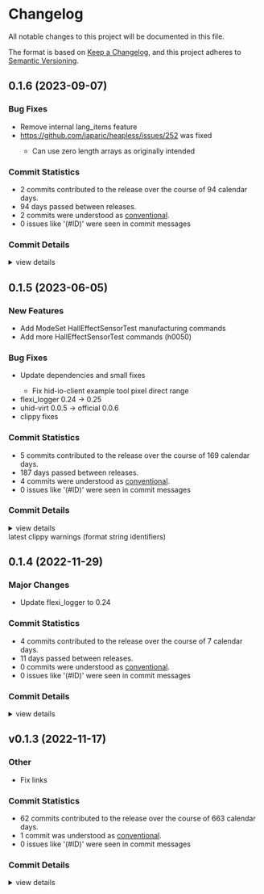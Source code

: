 # Changelog

All notable changes to this project will be documented in this file.

The format is based on [Keep a Changelog](https://keepachangelog.com/en/1.0.0/),
and this project adheres to [Semantic Versioning](https://semver.org/spec/v2.0.0.html).

## 0.1.6 (2023-09-07)

### Bug Fixes

 - <csr-id-3a10cc739257cac1ff172a48146a1643cb33bf65/> Remove internal lang_items feature
 - <csr-id-61815a23bfcf7a8387966818be4d0e2e6333c879/> https://github.com/japaric/heapless/issues/252 was fixed
   - Can use zero length arrays as originally intended

### Commit Statistics

<csr-read-only-do-not-edit/>

 - 2 commits contributed to the release over the course of 94 calendar days.
 - 94 days passed between releases.
 - 2 commits were understood as [conventional](https://www.conventionalcommits.org).
 - 0 issues like '(#ID)' were seen in commit messages

### Commit Details

<csr-read-only-do-not-edit/>

<details><summary>view details</summary>

 * **Uncategorized**
    - Remove internal lang_items feature ([`3a10cc7`](https://github.com/hid-io/hid-io-core/commit/3a10cc739257cac1ff172a48146a1643cb33bf65))
    - Https://github.com/japaric/heapless/issues/252 was fixed ([`61815a2`](https://github.com/hid-io/hid-io-core/commit/61815a23bfcf7a8387966818be4d0e2e6333c879))
</details>

## 0.1.5 (2023-06-05)

### New Features

 - <csr-id-cd67bfe34a323b3a69f244998969a9b713c67358/> Add ModeSet HallEffectSensorTest manufacturing commands
 - <csr-id-0b92a8036a4c74def1e25f5151cf6056b2ac9fe4/> Add more HallEffectSensorTest commands (h0050)

### Bug Fixes

<csr-id-559757292afa1cb1e7a8d0ee28d75a3ae8a26ab2/>

 - <csr-id-62af0b510a7399645469e72f10fbfeffdb5edc7a/> Update dependencies and small fixes
   - Fix hid-io-client example tool pixel direct range
- flexi_logger 0.24 -> 0.25
- uhid-virt 0.0.5 -> official 0.0.6
- clippy fixes

### Commit Statistics

<csr-read-only-do-not-edit/>

 - 5 commits contributed to the release over the course of 169 calendar days.
 - 187 days passed between releases.
 - 4 commits were understood as [conventional](https://www.conventionalcommits.org).
 - 0 issues like '(#ID)' were seen in commit messages

### Commit Details

<csr-read-only-do-not-edit/>

<details><summary>view details</summary>

 * **Uncategorized**
    - Release hid-io-protocol v0.1.5, hid-io-core v0.1.3 ([`95088fc`](https://github.com/hid-io/hid-io-core/commit/95088fc5e913226d1f55b3d83ec8a7553b916368))
    - Add ModeSet HallEffectSensorTest manufacturing commands ([`cd67bfe`](https://github.com/hid-io/hid-io-core/commit/cd67bfe34a323b3a69f244998969a9b713c67358))
    - Update dependencies and small fixes ([`62af0b5`](https://github.com/hid-io/hid-io-core/commit/62af0b510a7399645469e72f10fbfeffdb5edc7a))
    - Latest clippy warnings (format string identifiers) ([`5597572`](https://github.com/hid-io/hid-io-core/commit/559757292afa1cb1e7a8d0ee28d75a3ae8a26ab2))
    - Add more HallEffectSensorTest commands (h0050) ([`0b92a80`](https://github.com/hid-io/hid-io-core/commit/0b92a8036a4c74def1e25f5151cf6056b2ac9fe4))
</details>

<csr-unknown>
 latest clippy warnings (format string identifiers)<csr-unknown/>

## 0.1.4 (2022-11-29)

### Major Changes

- Update flexi_logger to 0.24

### Commit Statistics

<csr-read-only-do-not-edit/>

 - 4 commits contributed to the release over the course of 7 calendar days.
 - 11 days passed between releases.
 - 0 commits were understood as [conventional](https://www.conventionalcommits.org).
 - 0 issues like '(#ID)' were seen in commit messages

### Commit Details

<csr-read-only-do-not-edit/>

<details><summary>view details</summary>

 * **Uncategorized**
    - Release hid-io-protocol v0.1.4, hid-io-core v0.1.2 ([`6906d29`](https://github.com/hid-io/hid-io-core/commit/6906d29ea854e02dbf58ef6531b4468362c0abb3))
    - Update CHANGELOGs ([`de7b156`](https://github.com/hid-io/hid-io-core/commit/de7b156c3b0b51410e0d40b4c843cb35513f9924))
    - Replace zwp-virtual-keyboard with wayland-protocols-misc ([`9c048a2`](https://github.com/hid-io/hid-io-core/commit/9c048a2e06de93e6fb0a455cb6343353a00795af))
    - Add more auditing GitHub Action checks ([`6d9d763`](https://github.com/hid-io/hid-io-core/commit/6d9d76331965cd2eba0ec613e8dbf75df78fb036))
</details>

## v0.1.3 (2022-11-17)

<csr-id-7fc1f117f4d060368aac0b26e232bfab123009ce/>

### Other

 - <csr-id-7fc1f117f4d060368aac0b26e232bfab123009ce/> Fix links

### Commit Statistics

<csr-read-only-do-not-edit/>

 - 62 commits contributed to the release over the course of 663 calendar days.
 - 1 commit was understood as [conventional](https://www.conventionalcommits.org).
 - 0 issues like '(#ID)' were seen in commit messages

### Commit Details

<csr-read-only-do-not-edit/>

<details><summary>view details</summary>

 * **Uncategorized**
    - Release hid-io-protocol v0.1.3 ([`90e9c4c`](https://github.com/hid-io/hid-io-core/commit/90e9c4c884197382e9d19ee77fb2ba5aabf2e68f))
    - Initial CHANGELOG.md ([`96b2f8f`](https://github.com/hid-io/hid-io-core/commit/96b2f8f3533bb53fd6ca3285b24723698132b7aa))
    - Release hid-io-protocol v0.1.3 ([`e4579ca`](https://github.com/hid-io/hid-io-core/commit/e4579cad3b2b408c9c22e4b2ee9d99832fffefd5))
    - Add tokio as a public crate for easier library importing ([`3f9862b`](https://github.com/hid-io/hid-io-core/commit/3f9862b8d3429142658fbdbe1b885894a5cd9ceb))
    - Fixes for PixelSetting and DirectSet capnp rpc ([`5394d79`](https://github.com/hid-io/hid-io-core/commit/5394d79da0b9fbc4a56bc104ca468e992be1241e))
    - Small name cleanup ([`44698c1`](https://github.com/hid-io/hid-io-core/commit/44698c12bd4ac48a59aef6b4c4532d296493ea21))
    - Fix defmt issuse with unions ([`f133d25`](https://github.com/hid-io/hid-io-core/commit/f133d25ed0ce3ac44ed09b43aa8a6b8b76930dac))
    - Fixing clippy warnings ([`679d47d`](https://github.com/hid-io/hid-io-core/commit/679d47dd81a3cdd5b0fe9819b150a20022cf32e5))
    - Add basic manufacturing test tooling ([`70020ee`](https://github.com/hid-io/hid-io-core/commit/70020eeb5d3b9597d04027b4c030fde627eff8f4))
    - Adding basic pixelSetting and pixelSet protos ([`25f5bf3`](https://github.com/hid-io/hid-io-core/commit/25f5bf3976645936d019024d83d4f4b4f5256a6e))
    - Add h0021(pixelset) h0026(directset) and update manufacturing commands ([`9eee16d`](https://github.com/hid-io/hid-io-core/commit/9eee16da20dd2be07fd83507d229da7124c45419))
    - Add h0030_openurl and CommandInterface for modules ([`69aee41`](https://github.com/hid-io/hid-io-core/commit/69aee411e1f0daf0e1f58b601a9696c49c8ce18a))
    - Typo ([`f680f3c`](https://github.com/hid-io/hid-io-core/commit/f680f3cff6b837068cb77253f7d6db4427bde744))
    - Missing entries from open url changes ([`2152dc7`](https://github.com/hid-io/hid-io-core/commit/2152dc7ba641ccbeb993ea1c2afd1aaf1fe058ca))
    - Add 0x30 Open URL to spec ([`0e6b582`](https://github.com/hid-io/hid-io-core/commit/0e6b58245f7c1a2b6ef6ecc5cdaf2d24aa400378))
    - Fix clippy warnings ([`be2a327`](https://github.com/hid-io/hid-io-core/commit/be2a327eb9a252561ec1bb45647088253a8b29f3))
    - Increment version for feature change ([`1fd1b12`](https://github.com/hid-io/hid-io-core/commit/1fd1b1246c4de4d5333e13efd1cffcaba7fb9386))
    - Renaming defmt-impl feature to defmt ([`4f85e19`](https://github.com/hid-io/hid-io-core/commit/4f85e19aa908e7698a0962051f212e068900fc8c))
    - Re-adding defmt support to hid-io-protocol + kll-core ([`e6be9ae`](https://github.com/hid-io/hid-io-core/commit/e6be9aef9dba3c79325f07cf8107665e211ce470))
    - Increment patch ([`6db862b`](https://github.com/hid-io/hid-io-core/commit/6db862b53552d417bb875d69de9eff422264eed7))
    - Fix clippy warnings ([`919649d`](https://github.com/hid-io/hid-io-core/commit/919649d88df99541da4f7e9004e14e72e91acc88))
    - Nightly clippy issues ([`bf655ee`](https://github.com/hid-io/hid-io-core/commit/bf655ee743dbb0b7033bbaf21343beb3e5024e89))
    - Add h0020_klltrigger support ([`5e465e7`](https://github.com/hid-io/hid-io-core/commit/5e465e7b00119a8ad22f18414cf4baf5674d2f19))
    - Update README.md ([`8959ebc`](https://github.com/hid-io/hid-io-core/commit/8959ebce7b7b40e4ff269bf2f93c6eb6cdc640ac))
    - Remove bincode-core and serde dependencies ([`8d18fe9`](https://github.com/hid-io/hid-io-core/commit/8d18fe9809e7c3abdf6c1aa8812c20be893808f6))
    - Fixing test case issue with heapless ([`d34ef8c`](https://github.com/hid-io/hid-io-core/commit/d34ef8c1a76bb8846df41ca9969e8daab50e2e7b))
    - Updating to 2021 edition ([`04bb40f`](https://github.com/hid-io/hid-io-core/commit/04bb40f7959e7a810672447d02701976853fe0f5))
    - Adding basic defmt support to hid-io-protocol ([`c074bdb`](https://github.com/hid-io/hid-io-core/commit/c074bdbb73fe55a1a44d3c690df11883453d809c))
    - Removing unused dependency ([`e08053f`](https://github.com/hid-io/hid-io-core/commit/e08053fd2599f15150a26acf8bd4d8173e9732bc))
    - Updating to heapless 0.7 ([`674e724`](https://github.com/hid-io/hid-io-core/commit/674e724ae182af6c0d99f8012f1b4d489cced3df))
    - Adding versioning to hid-io-protocol ([`589db1e`](https://github.com/hid-io/hid-io-core/commit/589db1e80208dba0599149ab7f3283ce0b49d041))
    - Merge pull request #20 from half-duplex/spec-links ([`7370812`](https://github.com/hid-io/hid-io-core/commit/7370812e08352d82db1e1e7776505ed0c59640ea))
    - Fix links ([`7fc1f11`](https://github.com/hid-io/hid-io-core/commit/7fc1f117f4d060368aac0b26e232bfab123009ce))
    - Adding manufacturing-test support to examples ([`3213ebe`](https://github.com/hid-io/hid-io-core/commit/3213ebee96b1686272fff4f06c735baf9e2d2e04))
    - Update README.md ([`a32bee9`](https://github.com/hid-io/hid-io-core/commit/a32bee9e1bf39c50ed3afc8cb3775da0292ad414))
    - Moving hid-io-kiibohd to kiibohd-core ([`ab47ec0`](https://github.com/hid-io/hid-io-core/commit/ab47ec012257dd04aa25e86d0ff9b93eb3511962))
    - Fixing clippy errors ([`4d5e4d7`](https://github.com/hid-io/hid-io-core/commit/4d5e4d73daa6e2de08ff0378fe82f5b87701cd93))
    - Update README.md ([`de0578c`](https://github.com/hid-io/hid-io-core/commit/de0578c0e59c9ca8252b641008101faee3482ec3))
    - Adding h0051 manufacturing test result ([`c8ce11c`](https://github.com/hid-io/hid-io-core/commit/c8ce11c6a5f9de8c4788e569b35945ccb85d522e))
    - Update README.md ([`8710a10`](https://github.com/hid-io/hid-io-core/commit/8710a10f08d22acd03aded8ae0dd4afbf9689604))
    - Update README.md ([`d3e7842`](https://github.com/hid-io/hid-io-core/commit/d3e7842fd42b84de6397dead44fb1b699665ba46))
    - Fixing h0030 and h0034 terminal commands ([`d58af7e`](https://github.com/hid-io/hid-io-core/commit/d58af7edb1081fed8ee3bb27876191b389258120))
    - Updating README with some usage information. ([`536759d`](https://github.com/hid-io/hid-io-core/commit/536759d236c4dc9255a474b9b7f5a5df865d9ee0))
    - Starting libhid_io_kiibohd.a integration with kiibohd/controller ([`d4e4ed7`](https://github.com/hid-io/hid-io-core/commit/d4e4ed72e52e88bd5aafcdab76320c450f953ecb))
    - Fixing Sync packets ([`b83f996`](https://github.com/hid-io/hid-io-core/commit/b83f9960bd52eb0fbb4e31acaf66296fd2b6d72c))
    - Fixes to get GitHub Actions passing again ([`e0cb9ab`](https://github.com/hid-io/hid-io-core/commit/e0cb9ab95c1f26e02ff3f863a170d068cb6edb88))
    - Adding sync and no payload data serialization/deserialization tests ([`7b3c25c`](https://github.com/hid-io/hid-io-core/commit/7b3c25cafc1a713b36da0458f8a4c3c479e00a16))
    - Hid-io-kiibohd additions ([`73fd32e`](https://github.com/hid-io/hid-io-core/commit/73fd32e0c9f90d130d6cf6d3412c54b188301f8a))
    - Adding more commands to hid-io-kiibohd ([`7860399`](https://github.com/hid-io/hid-io-core/commit/786039953c657af9658be32ff74941bc79f889fb))
    - Integrated h0031 and h0034 into hid-io-core ([`32956aa`](https://github.com/hid-io/hid-io-core/commit/32956aadcec61588a433a03e5173406a21f7cf38))
    - Adding more hid-io commands ([`d835b13`](https://github.com/hid-io/hid-io-core/commit/d835b13ed0bb3645c7a0c3db6691dc88c42abddb))
    - Adding h0050 and integrating h0001 and h0005 in to hid-io-core ([`c24a6ef`](https://github.com/hid-io/hid-io-core/commit/c24a6ef27a213fc4cdf11a95f494cacaba0a2691))
    - Initial integration of hid-io-protocol into hid-io-core ([`36b62e4`](https://github.com/hid-io/hid-io-core/commit/36b62e4292e3e605f80a558d9e372befe0fe1001))
    - Adding basic support for NAData packets ([`bfe49ee`](https://github.com/hid-io/hid-io-core/commit/bfe49ee5c189b2583441e43e25ec83526fb1dbf5))
    - Adding split buffer processing ([`ebde1c1`](https://github.com/hid-io/hid-io-core/commit/ebde1c15a66ca3570413ddbff7f30a9fc058ca25))
    - Added invalid id test ([`43fd7b3`](https://github.com/hid-io/hid-io-core/commit/43fd7b381c647841f82b1d8f1dded66713868cdc))
    - Adding h0003 skeleton ([`1962b55`](https://github.com/hid-io/hid-io-core/commit/1962b557effa17ec95786b989b8b8a6e8eef00bf))
    - Splitting commands.rs to mod.rs and test.rs ([`d2bdbb7`](https://github.com/hid-io/hid-io-core/commit/d2bdbb71c7bbd6f96a0dae02dc98f402cf57fcda))
    - Adding h0002 (test packet) ([`450174b`](https://github.com/hid-io/hid-io-core/commit/450174bd4a2b1bd6bf75e24562646654caf8d0ce))
    - H0001 - Get Info added ([`758d03e`](https://github.com/hid-io/hid-io-core/commit/758d03e208ecdccb33dd1909000d9e6751ad1ba3))
    - First test case working ([`833ea59`](https://github.com/hid-io/hid-io-core/commit/833ea5911cc41f541df075bec1221cd84066db60))
    - Splitting out hid-io-protocol into it's own crate ([`46503de`](https://github.com/hid-io/hid-io-core/commit/46503de936dded5cfe6816637d286a1f47ad864a))
</details>

